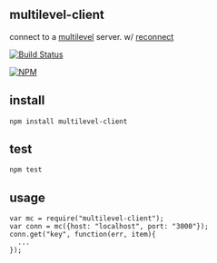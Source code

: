 ## multilevel-client

connect to a [multilevel][0] server. w/ [reconnect][1]

[![Build Status](https://travis-ci.org/tphummel/multilevel-client.png)](https://travis-ci.org/tphummel/multilevel-client)

[![NPM](https://nodei.co/npm/multilevel-client.png?downloads=true)](https://nodei.co/npm/multilevel-client)


## install

    npm install multilevel-client

## test

    npm test

## usage

    var mc = require("multilevel-client");
    var conn = mc({host: "localhost", port: "3000"});
    conn.get("key", function(err, item){
      ...
    });


  [0]: https://github.com/juliangruber/multilevel
  [1]: https://github.com/juliangruber/reconnect-net
